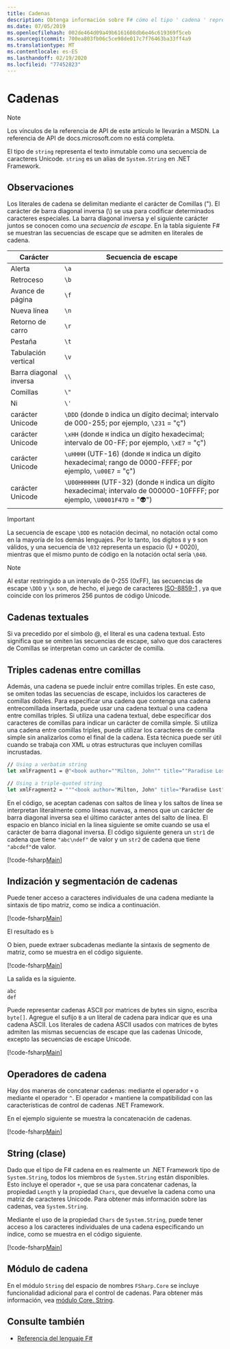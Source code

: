 ```yaml
---
title: Cadenas
description: Obtenga información sobre F# cómo el tipo ' cadena ' representa texto inmutable como una secuencia de caracteres Unicode.
ms.date: 07/05/2019
ms.openlocfilehash: 002de464d09a49b6161608db6e46c619369f5ceb
ms.sourcegitcommit: 700ea803fb06c5ce98de017c7f76463ba33ff4a9
ms.translationtype: MT
ms.contentlocale: es-ES
ms.lasthandoff: 02/19/2020
ms.locfileid: "77452823"
---
```

# <a name="strings"></a>Cadenas

> [!NOTE]
> Los vínculos de la referencia de API de este artículo le llevarán a MSDN.  La referencia de API de docs.microsoft.com no está completa.

El tipo de `string` representa el texto inmutable como una secuencia de caracteres Unicode. `string` es un alias de `System.String` en .NET Framework.

## <a name="remarks"></a>Observaciones

Los literales de cadena se delimitan mediante el carácter de Comillas ("). El carácter de barra diagonal inversa (\\) se usa para codificar determinados caracteres especiales. La barra diagonal inversa y el siguiente carácter juntos se conocen como una *secuencia de escape*. En la tabla siguiente F# se muestran las secuencias de escape que se admiten en literales de cadena.

|Carácter|Secuencia de escape|
|---------|---------------|
|Alerta|`\a`|
|Retroceso|`\b`|
|Avance de página|`\f`|
|Nueva línea|`\n`|
|Retorno de carro|`\r`|
|Pestaña|`\t`|
|Tabulación vertical|`\v`|
|Barra diagonal inversa|`\\`|
|Comillas|`\"`|
|Ni|`\'`|
|carácter Unicode|`\DDD` (donde `D` indica un dígito decimal; intervalo de 000-255; por ejemplo, `\231` = "ç")|
|carácter Unicode|`\xHH` (donde `H` indica un dígito hexadecimal; intervalo de 00-FF; por ejemplo, `\xE7` = "ç")|
|carácter Unicode|`\uHHHH` (UTF-16) (donde `H` indica un dígito hexadecimal; rango de 0000-FFFF;  por ejemplo, `\u00E7` = "ç")|
|carácter Unicode|`\U00HHHHHH` (UTF-32) (donde `H` indica un dígito hexadecimal; intervalo de 000000-10FFFF;  por ejemplo, `\U0001F47D` = "👽")|

> [!IMPORTANT]
> La secuencia de escape `\DDD` es notación decimal, no notación octal como en la mayoría de los demás lenguajes. Por lo tanto, los dígitos `8` y `9` son válidos, y una secuencia de `\032` representa un espacio (U + 0020), mientras que el mismo punto de código en la notación octal sería `\040`.

> [!NOTE]
> Al estar restringido a un intervalo de 0-255 (0xFF), las secuencias de escape `\DDD` y `\x` son, de hecho, el juego de caracteres [ISO-8859-1](https://en.wikipedia.org/wiki/ISO/IEC_8859-1#Code_page_layout) , ya que coincide con los primeros 256 puntos de código Unicode.

## <a name="verbatim-strings"></a>Cadenas textuales

Si va precedido por el símbolo @, el literal es una cadena textual. Esto significa que se omiten las secuencias de escape, salvo que dos caracteres de Comillas se interpretan como un carácter de comilla.

## <a name="triple-quoted-strings"></a>Triples cadenas entre comillas

Además, una cadena se puede incluir entre comillas triples. En este caso, se omiten todas las secuencias de escape, incluidos los caracteres de comillas dobles. Para especificar una cadena que contenga una cadena entrecomillada insertada, puede usar una cadena textual o una cadena entre comillas triples. Si utiliza una cadena textual, debe especificar dos caracteres de comillas para indicar un carácter de comilla simple. Si utiliza una cadena entre comillas triples, puede utilizar los caracteres de comilla simple sin analizarlos como el final de la cadena. Esta técnica puede ser útil cuando se trabaja con XML u otras estructuras que incluyen comillas incrustadas.

```fsharp
// Using a verbatim string
let xmlFragment1 = @"<book author=""Milton, John"" title=""Paradise Lost"">"

// Using a triple-quoted string
let xmlFragment2 = """<book author="Milton, John" title="Paradise Lost">"""
```

En el código, se aceptan cadenas con saltos de línea y los saltos de línea se interpretan literalmente como líneas nuevas, a menos que un carácter de barra diagonal inversa sea el último carácter antes del salto de línea. El espacio en blanco inicial en la línea siguiente se omite cuando se usa el carácter de barra diagonal inversa. El código siguiente genera un `str1` de cadena que tiene `"abc\ndef"` de valor y un `str2` de cadena que tiene `"abcdef"`de valor.

[!code-fsharp[Main](~/samples/snippets/fsharp/lang-ref-1/snippet1001.fs)]

## <a name="string-indexing-and-slicing"></a>Indización y segmentación de cadenas

Puede tener acceso a caracteres individuales de una cadena mediante la sintaxis de tipo matriz, como se indica a continuación.

[!code-fsharp[Main](~/samples/snippets/fsharp/lang-ref-1/snippet1002.fs)]

El resultado es `b`

O bien, puede extraer subcadenas mediante la sintaxis de segmento de matriz, como se muestra en el código siguiente.

[!code-fsharp[Main](~/samples/snippets/fsharp/lang-ref-1/snippet1003.fs)]

La salida es la siguiente.

```console
abc
def
```

Puede representar cadenas ASCII por matrices de bytes sin signo, escriba `byte[]`. Agregue el sufijo `B` a un literal de cadena para indicar que es una cadena ASCII. Los literales de cadena ASCII usados con matrices de bytes admiten las mismas secuencias de escape que las cadenas Unicode, excepto las secuencias de escape Unicode.

[!code-fsharp[Main](~/samples/snippets/fsharp/lang-ref-1/snippet1004.fs)]

## <a name="string-operators"></a>Operadores de cadena

Hay dos maneras de concatenar cadenas: mediante el operador `+` o mediante el operador `^`. El operador `+` mantiene la compatibilidad con las características de control de cadenas .NET Framework.

En el ejemplo siguiente se muestra la concatenación de cadenas.

[!code-fsharp[Main](~/samples/snippets/fsharp/lang-ref-1/snippet1006.fs)]

## <a name="string-class"></a>String (clase)

Dado que el tipo de F# cadena en es realmente un .NET Framework tipo de `System.String`, todos los miembros de `System.String` están disponibles. Esto incluye el operador `+`, que se usa para concatenar cadenas, la propiedad `Length` y la propiedad `Chars`, que devuelve la cadena como una matriz de caracteres Unicode. Para obtener más información sobre las cadenas, vea `System.String`.

Mediante el uso de la propiedad `Chars` de `System.String`, puede tener acceso a los caracteres individuales de una cadena especificando un índice, como se muestra en el código siguiente.

[!code-fsharp[Main](~/samples/snippets/fsharp/lang-ref-1/snippet1005.fs)]

## <a name="string-module"></a>Módulo de cadena

En el módulo `String` del espacio de nombres `FSharp.Core` se incluye funcionalidad adicional para el control de cadenas. Para obtener más información, vea [módulo Core. String](https://msdn.microsoft.com/visualfsharpdocs/conceptual/core.string-module-%5bfsharp%5d).

## <a name="see-also"></a>Consulte también

- [Referencia del lenguaje F#](index.md)
